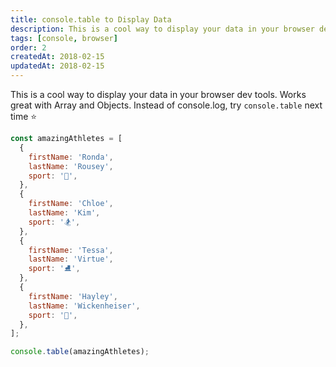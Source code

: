 ```yaml
---
title: console.table to Display Data
description: This is a cool way to display your data in your browser dev tools. Works great with Array and Objects. Instead of console.log, try console.table next time.
tags: [console, browser]
order: 2
createdAt: 2018-02-15
updatedAt: 2018-02-15
---
```


This is a cool way to display your data in your browser dev tools. Works great with Array and Objects. Instead of console.log, try `console.table` next time ⭐️

```javascript
const amazingAthletes = [
  {
    firstName: 'Ronda',
    lastName: 'Rousey',
    sport: '🥊',
  },
  {
    firstName: 'Chloe',
    lastName: 'Kim',
    sport: '🏂',
  },
  {
    firstName: 'Tessa',
    lastName: 'Virtue',
    sport: '⛸',
  },
  {
    firstName: 'Hayley',
    lastName: 'Wickenheiser',
    sport: '🏒',
  },
];

console.table(amazingAthletes);
```
